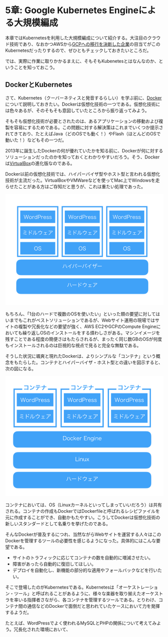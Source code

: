 # 5章: Google Kubernetes Engineによる大規模編成

本章ではKubernetesを利用した大規模編成について紹介する。大注目のクラウド技術であり、なおかつAWSから[GCPへの移行を決断した企業](https://capitalp.jp/2018/01/24/pantheon-moves-to-gcp/)の目当てがこのKubernetesだったりするので、ぜひともチェックしておきたいところだ。

では、実際に作業に取りかかるまえに、そもそもKubenetesとはなんなのか、ということを知っておこう。

## DockerとKubernetes

さて、Kubernetes（クーバーネティスと発音するらしい）を学ぶ前に、[Docker](https://www.docker.com)について説明しておきたい。Dockerは仮想化技術の一つである。仮想化技術には色々あるが、そのそもそも意図していたところから振り返ってみよう。

そもそも仮想化技術が必要とされたのは、あるアプリケーションの移動および複製を容易にするためである。この問題に対する解決策はこれまでいくつか提示されてきており、たとえばJava（どのOSでも動く！）やFlash（ほとんどのOSで動いた！）などもその一つだ。

2013年に誕生したDockerの何が優れていたかを知る前に、Dockerが何に対するソリューションだったのかを知っておくとわかりやすいだろう。そう、Dockerは[VirtualBox](https://www.virtualbox.org)の進化版なのである。

Docker以前の仮想化技術では、ハイパーバイザ型やホスト型と言われる仮想化技術が主流だった。VirtualBoxやVMWareなどを使ってMac上でWindowsを走らせたことがある方はご存知だと思うが、これは重たい処理であった。

![ご覧の通り、OSがたくさんインストールされている。](../images/05_01_hypervisor.png)

もちろん、「1台のハードで複数のOSを使いたい」といった類の要望に対してはいまでもこれがベストソリューションであるが、Webサイト運用の現場ではサイトの複製や冗長化などの要望が強く、AWS EC2やGCPのCompute Engineにおいても繰り返しOSのインストールをする煩わしさがある。マシンイメージを残すことである程度の簡便さはもたらされるが、まったく同じ数GBのOSが何度もインストールされるのは巨視的な視点で見ると完全な無駄である。

そうした状況に颯爽と現れたDockerは、よりシンプルな「コンテナ」という概念をもたらした。コンテナとハイパーバイザ・ホスト型との違いを図示すると、次の図になる。

![コンテナでは興味の対象がより小さい。](../images/05_02_container.png)

コンテナにおいては、OS（Linuxカーネルといってしまっていいだろう）は共有される。コンテナの作成もDockerではDockerfileと呼ばれるレシピファイルを元に作成することができ、自動かもたやすい。こうしてDockerは仮想化技術の新しいスタンダードとして名乗りを挙げたのである。

そんなDockerが普及するにつれ、当然ながらWebサイトを運営する人々はこのDockerを管理するツールの必要性を感じるようになった。具体的にはこんな要望である。

- サイトのトラフィックに応じてコンテナの数を自動的に増減させたい。
- 障害があったら自動的に復旧してほしい。
- デプロイを自動化し、新機能の部分的な適用やフォールバックなどを行いたい。

そこで登場したのがKubernetesである。Kubernetesは「オーケストレーション・ツール」と呼ばれることがあるように、様々な楽器を取り揃えたオーケストラを率いる指揮者さながら、各コンテナを管理するツールである。とりわけ、コンテナ間の通信などのDockerで面倒だと思われていたケースにおいて力を発揮するようだ。

たとえば、WordPressでよく使われるMySQLとPHPの関係について考えてみよう。冗長化された環境において、
